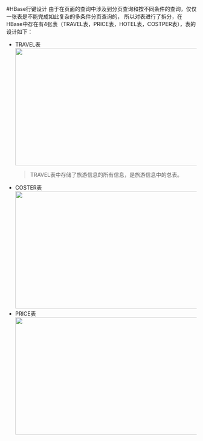 #HBase行键设计
由于在页面的查询中涉及到分页查询和按不同条件的查询，仅仅一张表是不能完成如此复杂的多条件分页查询的，
所以对表进行了拆分，在HBase中存在有4张表（TRAVEL表，PRICE表，HOTEL表，COSTPER表），表的设计如下：
* TRAVEL表<br/> 
  <img src="https://github.com/hadoop-mobin/TravelProject/blob/master/TRAVEL%E8%A1%A8.png" width="600" height="310"/>
  > TRAVEL表中存储了旅游信息的所有信息，是旅游信息中的总表。
* COSTER表<br/>
  <img src="https://github.com/hadoop-mobin/TravelProject/blob/master/COSTPER%E8%A1%A8.png" width="600" height="310"/>
* PRICE表<br/>
  <img src="https://github.com/hadoop-mobin/TravelProject/blob/master/PRICE%E8%A1%A8.png" width="600" height="310"/>
